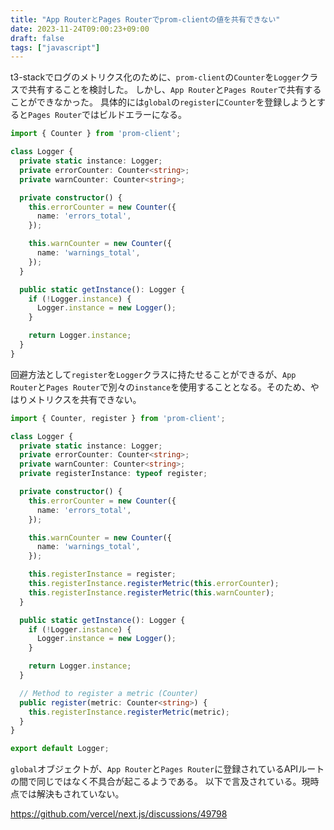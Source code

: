 ```yaml
---
title: "App RouterとPages Routerでprom-clientの値を共有できない"
date: 2023-11-24T09:00:23+09:00
draft: false
tags: ["javascript"] 
---
```

<!--more-->
t3-stackでログのメトリクス化のために、`prom-client`の`Counter`を`Logger`クラスで共有することを検討した。
しかし、`App Router`と`Pages Router`で共有することができなかった。
具体的には`global`の`register`に`Counter`を登録しようとすると`Pages Router`ではビルドエラーになる。

```Logger.ts
import { Counter } from 'prom-client';

class Logger {
  private static instance: Logger;
  private errorCounter: Counter<string>;
  private warnCounter: Counter<string>;

  private constructor() {
    this.errorCounter = new Counter({
      name: 'errors_total',
    });

    this.warnCounter = new Counter({
      name: 'warnings_total',
    });
  }

  public static getInstance(): Logger {
    if (!Logger.instance) {
      Logger.instance = new Logger();
    }

    return Logger.instance;
  }
}

```

回避方法として`register`を`Logger`クラスに持たせることができるが、`App Router`と`Pages Router`で別々の`instance`を使用することとなる。そのため、やはりメトリクスを共有できない。

```Logger.ts
import { Counter, register } from 'prom-client';

class Logger {
  private static instance: Logger;
  private errorCounter: Counter<string>;
  private warnCounter: Counter<string>;
  private registerInstance: typeof register;

  private constructor() {
    this.errorCounter = new Counter({
      name: 'errors_total',
    });

    this.warnCounter = new Counter({
      name: 'warnings_total',
    });

    this.registerInstance = register;
    this.registerInstance.registerMetric(this.errorCounter);
    this.registerInstance.registerMetric(this.warnCounter);
  }

  public static getInstance(): Logger {
    if (!Logger.instance) {
      Logger.instance = new Logger();
    }

    return Logger.instance;
  }

  // Method to register a metric (Counter)
  public register(metric: Counter<string>) {
    this.registerInstance.registerMetric(metric);
  }
}

export default Logger;

```

`global`オブジェクトが、`App Router`と`Pages Router`に登録されているAPIルートの間で同じではなく不具合が起こるようである。
以下で言及されている。現時点では解決もされていない。

https://github.com/vercel/next.js/discussions/49798
